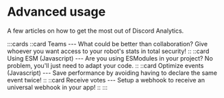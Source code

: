 # Advanced usage

A few articles on how to get the most out of Discord Analytics.

:::cards
::card Teams --- What could be better than collaboration? Give whoever you want access to your robot's stats in total security! ::
::card Using ESM (Javascript) --- Are you using ESModules in your project? No problem, you'll just need to adapt your code. ::
::card Optimize events (Javascript) --- Save performance by avoiding having to declare the same event twice! ::
::card Receive votes --- Setup a webhook to receive an universal webhook in your app! ::
:::
